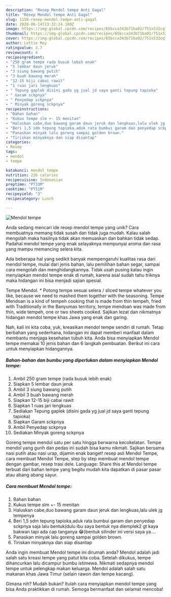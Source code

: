 ```yaml
---
description: "Resep Mendol tempe Anti Gagal"
title: "Resep Mendol tempe Anti Gagal"
slug: 1158-resep-mendol-tempe-anti-gagal
date: 2020-06-14T23:32:24.180Z
image: https://img-global.cpcdn.com/recipes/65bcca343b71ba02/751x532cq70/mendol-tempe-foto-resep-utama.jpg
thumbnail: https://img-global.cpcdn.com/recipes/65bcca343b71ba02/751x532cq70/mendol-tempe-foto-resep-utama.jpg
cover: https://img-global.cpcdn.com/recipes/65bcca343b71ba02/751x532cq70/mendol-tempe-foto-resep-utama.jpg
author: Lottie May
ratingvalue: 3.7
reviewcount: 4
recipeingredient:
- "250 gram tempe rada busuk lebih enak"
- "5 lembar daun jeruk"
- "3 siung bawang putih"
- "3 buah bawang merah"
- "12-15 biji cabai rawit"
- "1 ruas jari lengkuas"
- " Tepung gaplek disini gada yg jual jd saya ganti tepung tapioka"
- " Garam sckpnya"
- " Penyedap sckpnya"
- " Minyak goreng sckpnya"
recipeinstructions:
- "Bahan bahan"
- "Kukus tempe slm +- 15 menitan"
- "Haluskan cabe,duo bawang garam daun jeruk dan lengkuas,lalu ulek jg tempenya"
- "Beri 1,5 sdm tepung tapioka,aduk rata bumbui garam dan penyedap sckpnya saja lalu bentuk(dulu ibu saya bentuk nya diemplek2 gt kaya bakwan tapi ada cap tanganya 😂)bentuk silinder ini versi saya ya...."
- "Panaskan minyak lalu goreng sampai golden brown."
- "Tiriskan minyaknya dan siap disantap"
categories:
- Resep
tags:
- mendol
- tempe

katakunci: mendol tempe 
nutrition: 226 calories
recipecuisine: Indonesian
preptime: "PT33M"
cooktime: "PT51M"
recipeyield: "3"
recipecategory: Lunch

---
```



![Mendol tempe](https://img-global.cpcdn.com/recipes/65bcca343b71ba02/751x532cq70/mendol-tempe-foto-resep-utama.jpg)

Anda sedang mencari ide resep mendol tempe yang unik? Cara membuatnya memang tidak susah dan tidak juga mudah. Kalau salah mengolah maka hasilnya tidak akan memuaskan dan bahkan tidak sedap. Padahal mendol tempe yang enak selayaknya mempunyai aroma dan rasa yang mampu memancing selera kita.

Ada beberapa hal yang sedikit banyak mempengaruhi kualitas rasa dari mendol tempe, mulai dari jenis bahan, lalu pemilihan bahan segar, sampai cara mengolah dan menghidangkannya. Tidak usah pusing kalau ingin menyiapkan mendol tempe enak di rumah, karena asal sudah tahu triknya maka hidangan ini bisa menjadi sajian spesial.

Tempe Mendol. * Potong tempe sesuai selera / sliced tempe whatever you like, because we need to mashed them together with the seasoning. Tempe Mendoan is a kind of tempeh cooking that is made from thin tempeh, fried with Traditionally in the Banyumas territory, tempe mendoan was made from thin, wide tempeh, one or two sheets cooked. Sajikan lezat dan nikmatnya hidangan mendol tempe khas Jawa yang enak dan garing.


Nah, kali ini kita coba, yuk, kreasikan mendol tempe sendiri di rumah. Tetap berbahan yang sederhana, hidangan ini dapat memberi manfaat dalam membantu menjaga kesehatan tubuh kita. Anda bisa menyiapkan Mendol tempe memakai 10 jenis bahan dan 6 langkah pembuatan. Berikut ini cara untuk menyiapkan hidangannya.

<!--inarticleads1-->

##### Bahan-bahan dan bumbu yang diperlukan dalam menyiapkan Mendol tempe:

1. Ambil 250 gram tempe (rada busuk lebih enak)
1. Siapkan 5 lembar daun jeruk
1. Ambil 3 siung bawang putih
1. Ambil 3 buah bawang merah
1. Siapkan 12-15 biji cabai rawit
1. Siapkan 1 ruas jari lengkuas
1. Sediakan  Tepung gaplek (disini gada yg jual jd saya ganti tepung tapioka)
1. Siapkan  Garam sckpnya
1. Ambil  Penyedap sckpnya
1. Sediakan  Minyak goreng sckpnya


Goreng tempe mendol satu per satu hingga berwarna kecokelatan. Tempe mendol yang gurih dan pedas ini sudah bisa kamu nikmati. Sajikan bersama nasi putih atau nasi urap, dijamin enak banget! resep asli Mendol Tempe, cara membuat Mendol Tempe, step by step membuat mendol tempe dengan gambar, resep trasi dele. Language: Share this at Mendol tempe terbuat dari bahan tempe yang begitu mudah kita dapatkan di pasar pasar atau abang abang sayur. 

<!--inarticleads2-->

##### Cara membuat Mendol tempe:

1. Bahan bahan
1. Kukus tempe slm +- 15 menitan
1. Haluskan cabe,duo bawang garam daun jeruk dan lengkuas,lalu ulek jg tempenya
1. Beri 1,5 sdm tepung tapioka,aduk rata bumbui garam dan penyedap sckpnya saja lalu bentuk(dulu ibu saya bentuk nya diemplek2 gt kaya bakwan tapi ada cap tanganya 😂)bentuk silinder ini versi saya ya....
1. Panaskan minyak lalu goreng sampai golden brown.
1. Tiriskan minyaknya dan siap disantap


Anda ingin membuat Mendol tempe ini dirumah anda? Mendol adalah jadi salah satu kreasi tempe yang patut kita coba. Setelah dikukus, tempe dihancurkan lalu dicampur bumbu istimewa. Nikmati sedapnya mendol tempe untuk pelengkap makan keluarga. Mendol adalah salah satu makanan khas Jawa Timur (selain rawon dan tempe kacang). 

Gimana nih? Mudah bukan? Itulah cara menyiapkan mendol tempe yang bisa Anda praktikkan di rumah. Semoga bermanfaat dan selamat mencoba!
